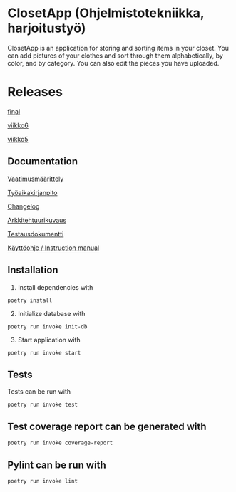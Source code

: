 # ClosetApp (Ohjelmistotekniikka, harjoitustyö)
ClosetApp is an application for storing and sorting items in your closet.
You can add pictures of your clothes and sort through them alphabetically, by color, and by category.
You can also edit the pieces you have uploaded.

# Releases

[final]()

[viikko6](https://github.com/maritatsuko/ot-harjoitustyo/releases/tag/viikko6)

[viikko5](https://github.com/maritatsuko/ot-harjoitustyo/releases/tag/viikko5)

## Documentation
[Vaatimusmäärittely](https://github.com/maritatsuko/ot-harjoitustyo/blob/main/dokumentaatio/vaatimusmaarittely.md)

[Työaikakirjanpito](https://github.com/maritatsuko/ot-harjoitustyo/blob/main/dokumentaatio/tyoaikakirjanpito.md)

[Changelog](https://github.com/maritatsuko/ot-harjoitustyo/blob/main/dokumentaatio/changelog.md)

[Arkkitehtuurikuvaus](https://github.com/maritatsuko/ot-harjoitustyo/blob/main/dokumentaatio/arkkitehtuuri.md)

[Testausdokumentti](https://github.com/maritatsuko/ot-harjoitustyo/blob/main/dokumentaatio/testaus.md)

[Käyttöohje / Instruction manual](https://github.com/maritatsuko/ot-harjoitustyo/blob/main/dokumentaatio/kayttoohje.md)

## Installation

1. Install dependencies with
```
poetry install
```
2. Initialize database with
```
poetry run invoke init-db
```
3. Start application with
```
poetry run invoke start
```

## Tests
Tests can be run with
```
poetry run invoke test
```

## Test coverage report can be generated with
```
poetry run invoke coverage-report
```

## Pylint can be run with
```
poetry run invoke lint
```
